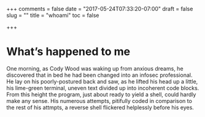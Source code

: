 +++
comments = false
date = "2017-05-24T07:33:20-07:00"
draft = false
slug = ""
title = "whoami"
toc = false

+++

# What’s happened to me

One morning, as Cody Wood was waking up from anxious dreams, he discovered that in bed he had been changed into an infosec professional. He lay on his poorly-postured back and saw, as he lifted his head up a little, his lime-green terminal, uneven text divided up into incoherent code blocks. From this height the program, just about ready to yield a shell, could hardly make any sense. His numerous attempts, pitifully coded in comparison to the rest of his attmpts, a reverse shell flickered helplessly before his eyes.